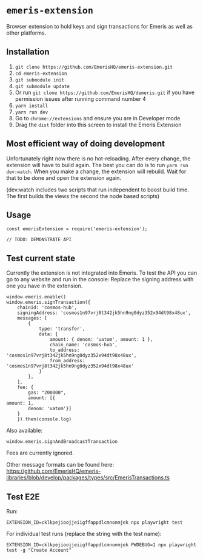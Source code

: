 # `emeris-extension`

Browser extension to hold keys and sign transactions for Emeris as well as other platforms.

## Installation

1. `git clone https://github.com/EmerisHQ/emeris-extension.git`
2. `cd emeris-extension`
3. `git submodule init`
4. `git submodule update`
5. Or run `git clone https://github.com/EmerisHQ/demeris.git` if you have permission issues after running command number 4
6. `yarn install`
7. `yarn run dev`
8. Go to `chrome://extensions` and ensure you are in Developer mode
9. Drag the `dist` folder into this screen to install the Emeris Extension

## Most efficient way of doing development

Unfortunately right now there is no hot-reloading. After every change, the extension will have to build again.
The best you can do is to run `yarn run dev:watch`.
When you make a change, the extension will rebuild. Wait for that to be done and open the extension again.

(dev:watch includes two scripts that run independent to boost build time. The first builds the views the second the node based scripts)

## Usage

```
const emerisExtension = require('emeris-extension');

// TODO: DEMONSTRATE API
```

## Test current state

Currently the extension is not integrated into Emeris. To test the API you can go to any website and run in the console:
Replace the signing address with one you have in the extension.

```
window.emeris.enable()
window.emeris.signTransaction({
    chainId: 'cosmos-hub',
    signingAddress: 'cosmos1n97vrj8t342jk5hn9ng0dyz352x94dt98x48ux',
    messages: [
        {
            type: 'transfer',
            data: {
                amount: { denom: 'uatom', amount: 1 },
                chain_name: 'cosmos-hub',
                to_address: 'cosmos1n97vrj8t342jk5hn9ng0dyz352x94dt98x48ux',
                from_address: 'cosmos1n97vrj8t342jk5hn9ng0dyz352x94dt98x48ux'
            }
        },
    ],
    fee: {
        gas: "200000",
        amount: [{
amount: 1,
        denom: 'uatom'}]
    }
    }).then(console.log)
```

Also available:

```
window.emeris.signAndBroadcastTransaction
```

Fees are currently ignored.

Other message formats can be found here: https://github.com/EmerisHQ/emeris-libraries/blob/develop/packages/types/src/EmerisTransactions.ts

## Test E2E

Run:

`EXTENSION_ID=cklkpejioojjeiigffappdlcmnonmjek npx playwright test`

For individual test runs (replace the string with the test name):

`EXTENSION_ID=cklkpejioojjeiigffappdlcmnonmjek PWDEBUG=1 npx playwright test -g "Create Account"`
